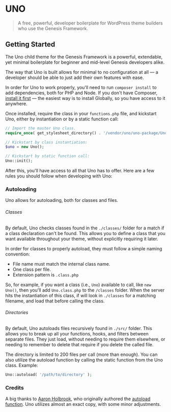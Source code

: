 # UNO
> A free, powerful, developer boilerplate for WordPress theme builders who use the Genesis Framework.

## Getting Started
The Uno child theme for the Genesis Framework is a powerful, extendable, yet minimal boilerplate for beginner and mid-level Genesis developers alike.

The way that Uno is built allows for minimal to no configuration at all — a developer should be able to just add their own features with ease.

In order for Uno to work properly, you'll need to run `composer install` to add dependencies, both for PHP and Node. If you don't have Composer, [install it first](https://getcomposer.org/doc/00-intro.md#installation-linux-unix-osx) — the easiest way is to install Globally, so you have access to it anywhere.

Once installed, require the class in your `functions.php` file, and kickstart Uno, either by instantiation or by a static function call:

```php
// Import the master Uno class.
require_once( get_stylesheet_directory() . '/vendor/uno/uno-package/Uno.class.php' );

// Kickstart by class instantiation:
$uno = new Uno();

// Kickstart by static function call:
Uno::init();
```

After this, you'll have access to all that Uno has to offer. Here are a few rules you should follow when developing with Uno:

### Autoloading
Uno allows for autoloading, both for classes and files.

###### Classes
By default, Uno checks classes found in the `./classes/` folder for a match if a class declaration can't be found. This allows you to define a class that you want available throughout your theme, without explicitly requiring it later.

In order for classes to properly autoload, they must follow a simple naming convention: 

- File name must match the internal class name.
- One class per file.
- Extension pattern is `.class.php`

So, for example, if you want a class (i.e., `Uno`) available to call, like `new Uno()`, then you'll add `Uno.class.php` to the `/classes` folder. When the server hits the instantiation of this class, if will look in `./classes` for a matching filename, and load that before calling the class.

###### Directories
By default, Uno autoloads files recursively found in `./src/` folder. This allows you to break up all your functions, hooks, and filters between separate files. They just load, without needing to require them elsewhere, or needing to remember to delete that require if you delete the called file.

The directory is limited to 200 files per call (more than enough). You can also utilize the autoload function by calling the static function from the Uno class. Example:

```php
Uno::autoload( '/path/to/directory' );
```

### Credits
A big thanks to [Aaron Holbrook](https://aaronjholbrook.com/), who originally authored the [autoload function](https://github.com/a7/autoload). Uno utilizes almost an exact copy, with some minor adjustments.